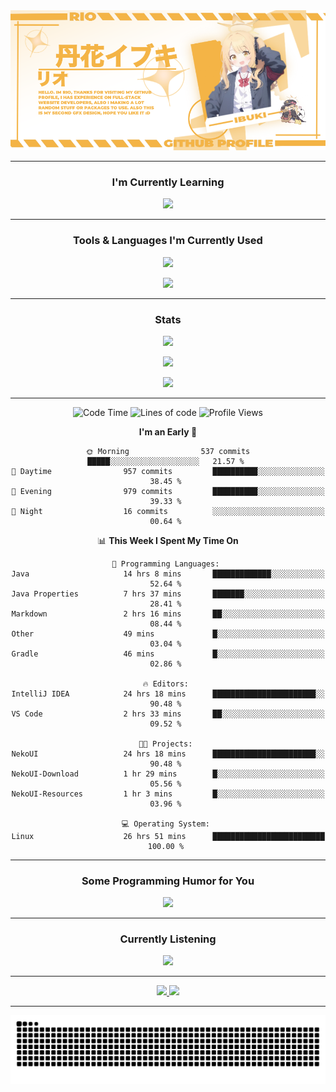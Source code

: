 <picture>
  <img src='./assets/github_banner_2.png' />
</picture>

---
<h3 align='center'>I'm Currently Learning</h3>
<p align='center'>
  <picture>
    <img src='https://skillicons.dev/icons?i=java,laravel,postgresql'/>
  </picture>
</p>

---

<h3 align='center'>Tools & Languages I'm Currently Used</h3>
<p align='center'>
  <picture>
    <img src='https://skillicons.dev/icons?i=java,js,ts,py,html,css,react,tailwindcss,github,git,nodejs,gradle,vscode,express,mysql,postgresql,mongodb,laravel,discordjs,figma,idea,npm&perline=11'/>
  </picture>
</p>
<p align='center'>
  <picture>
    <img src='https://skillicons.dev/icons?i=ae,blender,ps,unreal,pr&perline=10'/>
  </picture>
</p>

---

<div align='center'>
  <h3>Stats</h3>

  <p>
    <picture>
      <source
        srcset='https://github-readme-stats.vercel.app/api/top-langs?username=nokarin-dev&show_icons=true&locale=en&layout=compact&theme=transparent&hide_border=true'
        media='(prefers-color-scheme: dark)'
      />
      <source
        srcset='https://github-readme-stats.vercel.app/api/top-langs?username=nokarin-dev&show_icons=true'
        media='(prefers-color-scheme: light), (prefers-color-scheme: no-preference)'
      />
      <img src='https://github-readme-stats.vercel.app/api/top-langs?username=nokarin-dev&show_icons=true' />
    </picture>
  </p>

  <p>
    <picture>
      <source
        srcset='https://github-readme-stats.vercel.app/api?username=nokarin-dev&include_all_commits=true&show_icons=true&locale=en&theme=transparent&hide_border=true'
        media='(prefers-color-scheme: dark)'
      />
      <source
        srcset='https://github-readme-stats.vercel.app/api?username=nokarin-dev&show_icons=true'
        media='(prefers-color-scheme: light), (prefers-color-scheme: no-preference)'
      />
      <img src='https://github-readme-stats.vercel.app/api?username=nokarin-dev&show_icons=true' />
    </picture>
  </p>

  <p>
    <picture>
      <source
        srcset='https://github-readme-streak-stats.herokuapp.com/?user=nokarin-dev&show_icons=true&theme=transparent&locale=en&theme=transparent&hide_border=true'
        media='(prefers-color-scheme: dark)'
      />
      <source
        srcset='https://github-readme-streak-stats.herokuapp.com/?user=nokarin-dev&show_icons=true'
        media='(prefers-color-scheme: light), (prefers-color-scheme: no-preference)'
      />
      <img src='https://github-readme-streak-stats.herokuapp.com/?user=nokarin-dev&show_icons=true' />
    </picture>
  </p>
  
---

<!--START_SECTION:waka-->
![Code Time](http://img.shields.io/badge/Code%20Time-3%2C428%20hrs%2046%20mins-blue)
![Lines of code](https://img.shields.io/badge/From%20Hello%20World%20I%27ve%20Written-13.0%20million%20lines%20of%20code-blue)
![Profile Views](http://img.shields.io/badge/Profile%20Views-75-blue)

**I'm an Early 🐤** 

```text
🌞 Morning                537 commits         █████░░░░░░░░░░░░░░░░░░░░   21.57 % 
🌆 Daytime                957 commits         ██████████░░░░░░░░░░░░░░░   38.45 % 
🌃 Evening                979 commits         ██████████░░░░░░░░░░░░░░░   39.33 % 
🌙 Night                  16 commits          ░░░░░░░░░░░░░░░░░░░░░░░░░   00.64 % 
```


📊 **This Week I Spent My Time On** 

```text
💬 Programming Languages: 
Java                     14 hrs 8 mins       █████████████░░░░░░░░░░░░   52.64 % 
Java Properties          7 hrs 37 mins       ███████░░░░░░░░░░░░░░░░░░   28.41 % 
Markdown                 2 hrs 16 mins       ██░░░░░░░░░░░░░░░░░░░░░░░   08.44 % 
Other                    49 mins             █░░░░░░░░░░░░░░░░░░░░░░░░   03.04 % 
Gradle                   46 mins             █░░░░░░░░░░░░░░░░░░░░░░░░   02.86 % 

🔥 Editors: 
IntelliJ IDEA            24 hrs 18 mins      ███████████████████████░░   90.48 % 
VS Code                  2 hrs 33 mins       ██░░░░░░░░░░░░░░░░░░░░░░░   09.52 % 

🐱‍💻 Projects: 
NekoUI                   24 hrs 18 mins      ███████████████████████░░   90.48 % 
NekoUI-Download          1 hr 29 mins        █░░░░░░░░░░░░░░░░░░░░░░░░   05.56 % 
NekoUI-Resources         1 hr 3 mins         █░░░░░░░░░░░░░░░░░░░░░░░░   03.96 % 

💻 Operating System: 
Linux                    26 hrs 51 mins      █████████████████████████   100.00 % 
```


<!--END_SECTION:waka-->

---

<h3 align='center'>Some Programming Humor for You</h3>
<div align="center">
  <picture>
    <img src="https://readme-jokes.vercel.app/api?theme=default" />
  </picture>
</div>

---

<h3 align='center'>Currently Listening</h3>
<div align="center">
  <picture>
    <img src="https://spotify-github-profile.kittinanx.com/api/view?uid=31j2y46lpoffglel3rrpccvecumq&cover_image=true&theme=natemoo-re&show_offline=false&background_color=121212&interchange=false&bar_color=404db0&bar_color_cover=false" />
  </picture>
</div>

---

<div align='center'>
  <a href='https://discord.strivo.xyz'>
    <img src='https://skillicons.dev/icons?i=discord' />
  </a>
  <a href='https://github.com/nokarin-dev'>
    <img src='https://skillicons.dev/icons?i=github' />
  </a>
</div>

---

<div align='center'>
  <picture>
    <img src='https://raw.githubusercontent.com/nokarin-dev/nokarin-dev/output/snake.svg' />
  </picture>
</div>
